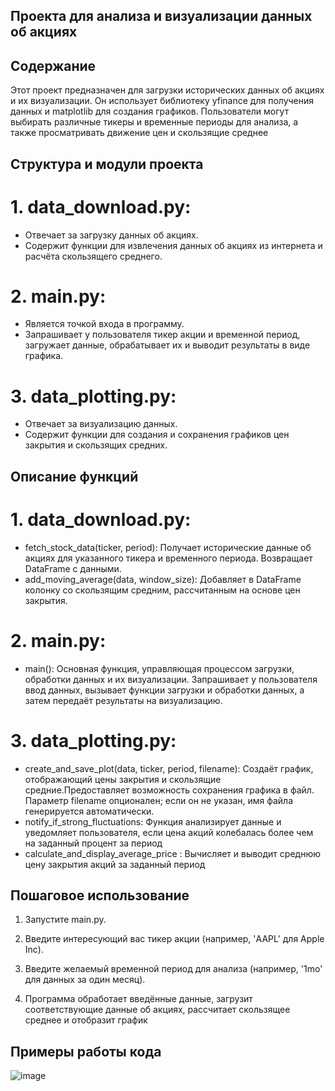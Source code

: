 ## Проекта для анализа и визуализации данных об акциях

## Содержание
Этот проект предназначен для загрузки исторических данных об акциях и их визуализации. Он использует библиотеку yfinance для получения данных и matplotlib для создания графиков.
Пользователи могут выбирать различные тикеры и временные периоды для анализа, а также просматривать движение цен и скользящие среднее

## Структура и модули проекта
# 1. data_download.py:
- Отвечает за загрузку данных об акциях.
- Содержит функции для извлечения данных об акциях из интернета и расчёта скользящего среднего.

# 2. main.py:
- Является точкой входа в программу.
- Запрашивает у пользователя тикер акции и временной период, загружает данные, обрабатывает их и выводит результаты в виде графика.

# 3. data_plotting.py:
- Отвечает за визуализацию данных.
- Содержит функции для создания и сохранения графиков цен закрытия и скользящих средних.

## Описание функций
# 1. data_download.py:
- fetch_stock_data(ticker, period): Получает исторические данные об акциях для указанного тикера и временного периода. Возвращает DataFrame с данными.
- add_moving_average(data, window_size): Добавляет в DataFrame колонку со скользящим средним, рассчитанным на основе цен закрытия.
# 2. main.py:
- main(): Основная функция, управляющая процессом загрузки, обработки данных и их визуализации. Запрашивает у пользователя ввод данных, вызывает функции загрузки и обработки данных, а затем передаёт результаты на визуализацию.

# 3. data_plotting.py:
- create_and_save_plot(data, ticker, period, filename): Создаёт график, отображающий цены закрытия и скользящие средние.Предоставляет возможность сохранения графика в файл. Параметр filename опционален; если он не указан, имя файла генерируется автоматически.
- notify_if_strong_fluctuations: Функция анализирует данные и уведомляет пользователя, если цена акций колебалась более чем на заданный процент за период
- calculate_and_display_average_price : Вычисляет и выводит среднюю цену закрытия акций за заданный период
## Пошаговое использование
1. Запустите main.py.

2. Введите интересующий вас тикер акции (например, 'AAPL' для Apple Inc).

3. Введите желаемый временной период для анализа (например, '1mo' для данных за один месяц).

4. Программа обработает введённые данные, загрузит соответствующие данные об акциях, рассчитает скользящее среднее и отобразит график

## Примеры работы кода
![image](https://github.com/user-attachments/assets/f2bc402b-c0f0-4e63-9869-61f696d704f4)

